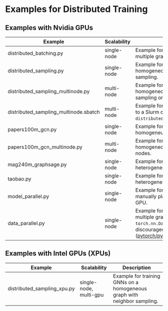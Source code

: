 # Examples for Distributed Training

## Examples with Nvidia GPUs

| Example                               | Scalability | Description                                                                                                                                                                         |
| ------------------------------------- | ----------- | ----------------------------------------------------------------------------------------------------------------------------------------------------------------------------------- |
| distributed_batching.py               | single-node | Example for training GNNs on multiple graphs.                                                                                                                                       |
| distributed_sampling.py               | single-node | Example for training GNNs on a homogeneous graph with neighbor sampling.                                                                                                            |
| distributed_sampling_multinode.py     | multi-node  | Example for training GNNs on a homogeneous graph with neighbor sampling on multiple nodes.                                                                                          |
| distributed_sampling_multinode.sbatch | multi-node  | Example for submitting a training job to a Slurm cluster using `distributed_sampling_multi_node.py`.                                                                                |
| papers100m_gcn.py                     | single-node | Example for training GNNs on a homogeneuos graph.                                                                                                                                   |
| papers100m_gcn_multinode.py           | multi-node  | Example for training GNNs on a homogeneous graph on multiple nodes.                                                                                                                 |
| mag240m_graphsage.py                  | single-node | Example for training GNNs on a heterogeneous graph.                                                                                                                                 |
| taobao.py                             | single-node | Example for training GNNs on a heterogeneous graph.                                                                                                                                 |
| model_parallel.py                     | single-node | Example for model parallelism by manually placing layers on each GPU.                                                                                                               |
| data_parallel.py                      | single-node | Example for training GNNs on multiple graphs. Note that `torch.nn.DataParallel` is slow and discouraged ([pytorch/pytorch#65936](https://github.com/pytorch/pytorch/issues/65936)). |

## Examples with Intel GPUs (XPUs)

| Example                     | Scalability            | Description                                                              |
| --------------------------- | ---------------------- | ------------------------------------------------------------------------ |
| distributed_sampling_xpu.py | single-node, multi-gpu | Example for training GNNs on a homogeneous graph with neighbor sampling. |
